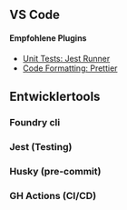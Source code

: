 ## VS Code

#### Empfohlene Plugins
- [Unit Tests: Jest Runner](https://marketplace.visualstudio.com/items?itemName=Orta.vscode-jest)
- [Code Formatting: Prettier](https://marketplace.visualstudio.com/items/?itemName=esbenp.prettier-vscode)

## Entwicklertools

### Foundry cli

### Jest (Testing)

### Husky (pre-commit)

### GH Actions (CI/CD)